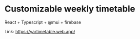 # Customizable weekly timetable
React + Typescript + @mui + firebase


Link: https://yartimetable.web.app/
